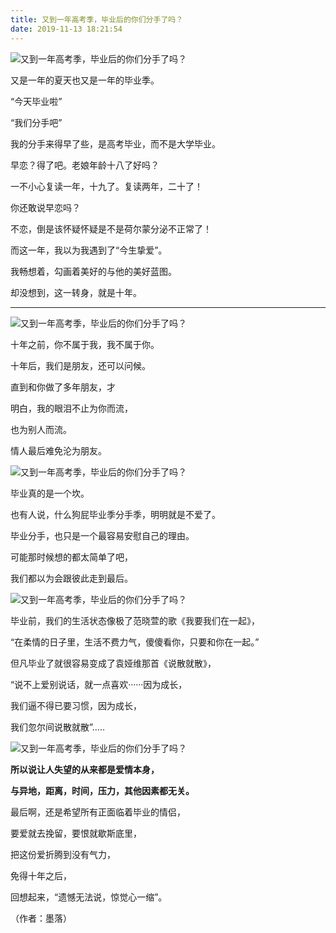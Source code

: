 ```yaml
---
title: 又到一年高考季，毕业后的你们分手了吗？
date: 2019-11-13 18:21:54
---
```

![又到一年高考季，毕业后的你们分手了吗？](http://p3.pstatp.com/large/pgc-image/1527825631430968641d6bd)
 


 又是一年的夏天也又是一年的毕业季。

 “今天毕业啦”

 “我们分手吧”

 我的分手来得早了些，是高考毕业，而不是大学毕业。

 早恋？得了吧。老娘年龄十八了好吗？

 一不小心复读一年，十九了。复读两年，二十了！

 你还敢说早恋吗？

 不恋，倒是该怀疑怀疑是不是荷尔蒙分泌不正常了！

 而这一年，我以为我遇到了“今生挚爱”。

 我畅想着，勾画着美好的与他的美好蓝图。

 却没想到，这一转身，就是十年。

--- 

![又到一年高考季，毕业后的你们分手了吗？](http://p1.pstatp.com/large/pgc-image/15278256948100ae6ecc1a1)
 


 十年之前，你不属于我，我不属于你。

 十年后，我们是朋友，还可以问候。

 直到和你做了多年朋友，才

 明白，我的眼泪不止为你而流，

 也为别人而流。

 情人最后难免沦为朋友。

![又到一年高考季，毕业后的你们分手了吗？](http://p3.pstatp.com/large/pgc-image/15278256314570d136224fb)
 


 毕业真的是一个坎。

 也有人说，什么狗屁毕业季分手季，明明就是不爱了。

 毕业分手，也只是一个最容易安慰自己的理由。

 可能那时候想的都太简单了吧，

 我们都以为会跟彼此走到最后。

![又到一年高考季，毕业后的你们分手了吗？](http://p3.pstatp.com/large/pgc-image/152782563150656687554bc)
 


 毕业前，我们的生活状态像极了范晓萱的歌《我要我们在一起》，

 “在柔情的日子里，生活不费力气，傻傻看你，只要和你在一起。”

 但凡毕业了就很容易变成了袁娅维那首《说散就散》，

 “说不上爱别说话，就一点喜欢······因为成长，

 我们逼不得已要习惯，因为成长，

 我们忽尔间说散就散”.....

![又到一年高考季，毕业后的你们分手了吗？](http://p9.pstatp.com/large/pgc-image/15278256314467213b24d84)
 


 **所以说让人失望的从来都是爱情本身，**

 **与异地，距离，时间，压力，其他因素都无关。**

 最后啊，还是希望所有正面临着毕业的情侣，

 要爱就去挽留，要恨就歇斯底里，

 把这份爱折腾到没有气力，

 免得十年之后，

 回想起来，“遗憾无法说，惊觉心一缩”。

 （作者：墨落）
